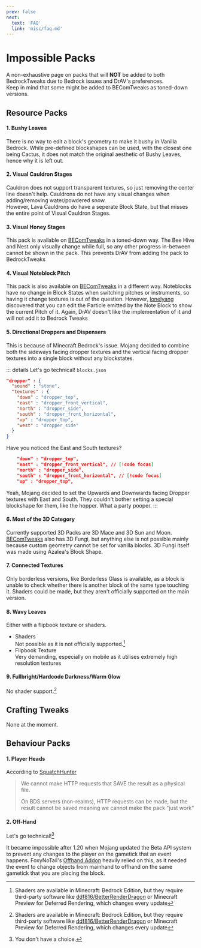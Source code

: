 ```yaml
---
prev: false
next:
  text: 'FAQ'
  link: 'misc/faq.md'
---
```


# Impossible Packs
A non-exhaustive page on packs that will **NOT** be added to both BedrockTweaks due to Bedrock issues and DrAV's preferences.<br>Keep in mind that some might be added to BEComTweaks as toned-down versions.

## Resource Packs
#### 1. Bushy Leaves
  There is no way to edit a block's geometry to make it bushy in Vanilla Bedrock. While pre-defined blockshapes can be used, with the closest one being Cactus, it does not match the original aesthetic of Bushy Leaves, hence why it is left out.

#### 2. Visual Cauldron Stages

  Cauldron does not support transparent textures, so just removing the center line doesn't help. Cauldrons do not have any visual changes when adding/removing water/powdered snow.<br>However, Lava Cauldrons do have a seperate Block State, but that misses the entire point of Visual Cauldron Stages.

#### 3. Visual Honey Stages

  This pack is available on [BEComTweaks](https://becomtweaks.github.io/resource-packs) in a toned-down way. The Bee Hive and Nest only visually change while full, so any other progress in-between cannot be shown in the pack. This prevents DrAV from adding the pack to BedrockTweaks

#### 4. Visual Noteblock Pitch

  This pack is also available on [BEComTweaks](https://becomtweaks.github.io/resource-packs) in a different way. Noteblocks have no change in Block States when switching pitches or instruments, so having it change textures is out of the question. However, [lonelyang](https://github.com/lonelyang) discovered that you can edit the Particle emitted by the Note Block to show the current Pitch of it. Again, DrAV doesn't like the implementation of it and will not add it to Bedrock Tweaks

#### 5. Directional Droppers and Dispensers
  
  This is because of Minecraft Bedrock's issue. Mojang decided to combine both the sideways facing dropper textures and the vertical facing dropper textures into a single block without any blockstates.

  ::: details Let's go technical!
  `blocks.json`
  ```json
  "dropper" : {
    "sound" : "stone",
    "textures" : {
      "down" : "dropper_top",
      "east" : "dropper_front_vertical",
      "north" : "dropper_side",
      "south" : "dropper_front_horizontal",
      "up" : "dropper_top",
      "west" : "dropper_side"
    }
  }
  ```
  Have you noticed the East and South textures?
  ```json
      "down" : "dropper_top",
      "east" : "dropper_front_vertical", // [!code focus]
      "north" : "dropper_side",
      "south" : "dropper_front_horizontal", // [!code focus]
      "up" : "dropper_top",
  ```
  Yeah, Mojang decided to set the Upwards and Downwards facing Dropper textures with East and South. They couldn't bother setting a special blockshape for them, like the hopper. What a party pooper.
  :::

#### 6. Most of the 3D Category

  Currently supported 3D Packs are 3D Mace and 3D Sun and Moon. [BEComTweaks](https://becomtweaks.github.io/resource-packs) also has 3D Fungi, but anything else is not possible mainly because custom geometry cannot be set for vanilla blocks. 3D Fungi itself was made using Azalea's Block Shape.

#### 7. Connected Textures

  Only borderless versions, like Borderless Glass is available, as a block is unable to check whether there is another block of the same type touching it. Shaders could be made, but they aren't officially supported on the main version.

#### 8. Wavy Leaves

  Either with a flipbook texture or shaders.
  - Shaders<br>
    Not possible as it is not officially supported.[^1]
  - Flipbook Texture<br>
    Very demanding, especially on mobile as it utilises extremely high resolution textures

#### 9. Fullbright/Hardcode Darkness/Warm Glow

  No shader support.[^1]

## Crafting Tweaks

None at the moment.

## Behaviour Packs

#### 1. Player Heads

  According to [SquatchHunter](https://github.com/SquatchHunter)
  > We cannot make HTTP requests that SAVE the result as a physical file. 
  >
  > On BDS servers (non-realms), HTTP requests can be made, but the result cannot be saved meaning we cannot make the pack "just work"

#### 2. Off-Hand

  Let's go technical![^2]

  It became impossible after 1.20 when Mojang updated the Beta API system to prevent any changes to the player on the gametick that an event happens. FoxyNoTail's [Offhand Addon](https://foxynotail.com/add-ons/off-hand/) heavily relied on this, as it needed the event to change objects from mainhand to offhand on the same gametick that you are placing the block.

[^1]: Shaders are available in Minecraft: Bedrock Edition, but they require third-party software like [ddf816/BetterRenderDragon](https://github.com/ddf8196/BetterRenderDragon) or Minecraft Preview for Deferred Rendering[^3], which changes every update

[^2]: You don't have a choice.

[^3]: Never call it a shader.
